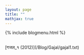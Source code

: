 ```yaml
---
layout: page
title: ""
mathjax: true
---
```


{% include blogmenu.html %}

<br>
[गजल_१ (2012)](/Blog/Gajal/gajal1.txt)
